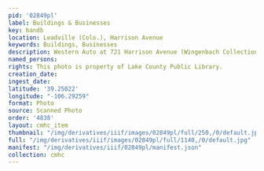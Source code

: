 ```yaml
---
pid: '02849pl'
label: Buildings & Businesses
key: bandb
location: Leadville (Colo.), Harrison Avenue
keywords: Buildings, Businesses
description: Western Auto at 721 Harrison Avenue (Wingenbach Collection)
named_persons: 
rights: This photo is property of Lake County Public Library.
creation_date: 
ingest_date: 
latitude: '39.25022'
longitude: "-106.29259"
format: Photo
source: Scanned Photo
order: '4838'
layout: cmhc_item
thumbnail: "/img/derivatives/iiif/images/02849pl/full/250,/0/default.jpg"
full: "/img/derivatives/iiif/images/02849pl/full/1140,/0/default.jpg"
manifest: "/img/derivatives/iiif/02849pl/manifest.json"
collection: cmhc
---
```

